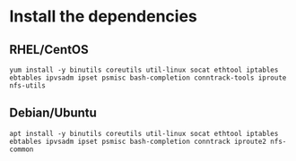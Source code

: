 # Install the dependencies
## RHEL/CentOS
```
yum install -y binutils coreutils util-linux socat ethtool iptables ebtables ipvsadm ipset psmisc bash-completion conntrack-tools iproute nfs-utils 
```
## Debian/Ubuntu
```
apt install -y binutils coreutils util-linux socat ethtool iptables ebtables ipvsadm ipset psmisc bash-completion conntrack iproute2 nfs-common 
```
